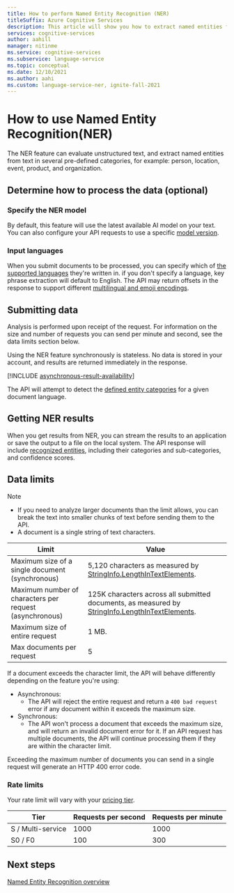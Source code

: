 ```yaml
---
title: How to perform Named Entity Recognition (NER)
titleSuffix: Azure Cognitive Services
description: This article will show you how to extract named entities from text.
services: cognitive-services
author: aahill
manager: nitinme
ms.service: cognitive-services
ms.subservice: language-service
ms.topic: conceptual
ms.date: 12/10/2021
ms.author: aahi
ms.custom: language-service-ner, ignite-fall-2021
---
```



# How to use Named Entity Recognition(NER)

The NER feature can evaluate unstructured text, and extract named entities from text in several pre-defined categories, for example: person, location, event, product, and organization.  

## Determine how to process the data (optional)

### Specify the NER model

By default, this feature will use the latest available AI model on your text. You can also configure your API requests to use a specific [model version](../concepts/model-lifecycle.md).


### Input languages

When you submit documents to be processed, you can specify which of [the supported languages](language-support.md) they're written in. if you don't specify a language, key phrase extraction will default to English. The API may return offsets in the response to support different [multilingual and emoji encodings](../concepts/multilingual-emoji-support.md). 

## Submitting data

Analysis is performed upon receipt of the request. For information on the size and number of requests you can send per minute and second, see the data limits section below.

Using the NER feature synchronously is stateless. No data is stored in your account, and results are returned immediately in the response.

[!INCLUDE [asynchronous-result-availability](../includes/async-result-availability.md)]

The API will attempt to detect the [defined entity categories](concepts/named-entity-categories.md) for a given document language. 

## Getting NER results

When you get results from NER, you can stream the results to an application or save the output to a file on the local system. The API response will include [recognized entities](concepts/named-entity-categories.md), including their categories and sub-categories, and confidence scores. 

## Data limits

> [!NOTE]
> * If you need to analyze larger documents than the limit allows, you can break the text into smaller chunks of text before sending them to the API. 
> * A document is a single string of text characters.  

| Limit | Value |
|------------------------|---------------|
| Maximum size of a single document (synchronous) | 5,120 characters as measured by [StringInfo.LengthInTextElements](/dotnet/api/system.globalization.stringinfo.lengthintextelements).  |
| Maximum number of characters per request (asynchronous)  | 125K characters across all submitted documents, as measured by [StringInfo.LengthInTextElements](/dotnet/api/system.globalization.stringinfo.lengthintextelements).  |
| Maximum size of entire request | 1 MB. |
| Max documents per request | 5 |

If a document exceeds the character limit, the API will behave differently depending on the feature you're using:

* Asynchronous:
  * The API will reject the entire request and return a `400 bad request` error if any document within it exceeds the maximum size.
* Synchronous:  
  * The API won't process a document that exceeds the maximum size, and will return an invalid document error for it. If an API request has multiple documents, the API will continue processing them if they are within the character limit.

Exceeding the maximum number of documents you can send in a single request will generate an HTTP 400 error code.

### Rate limits

Your rate limit will vary with your [pricing tier](https://aka.ms/unifiedLanguagePricing).

| Tier          | Requests per second | Requests per minute |
|---------------|---------------------|---------------------|
| S / Multi-service | 1000                | 1000                |
| S0 / F0         | 100                 | 300                 |

## Next steps

[Named Entity Recognition overview](overview.md)
